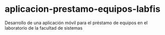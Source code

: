 # aplicacion-prestamo-equipos-labfis
Desarrollo de una aplicación móvil para el préstamo de equipos en el laboratorio de la facultad de sistemas
